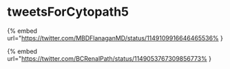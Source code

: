 # tweetsForCytopath5

{% embed url="https://twitter.com/MBDFlanaganMD/status/1149109916646465536% }

{% embed url="https://twitter.com/BCRenalPath/status/1149053767309856773% }

